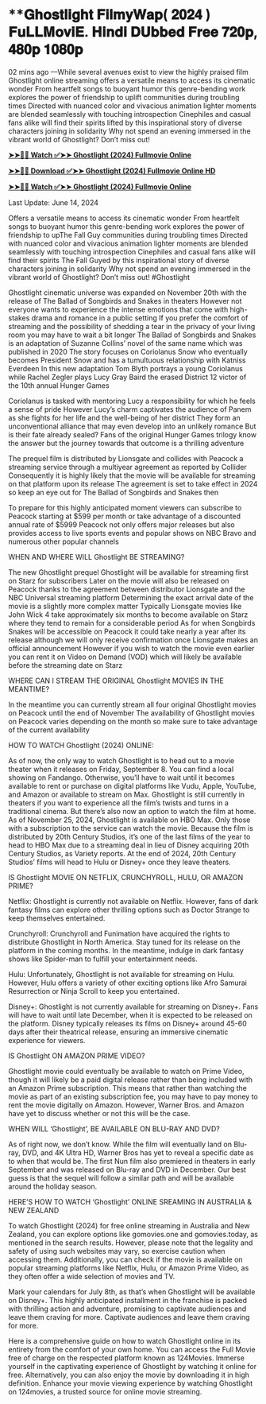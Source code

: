 # **𝐆𝐡𝐨𝐬𝐭𝐥𝐢𝐠𝐡𝐭 𝐅𝐢𝐥𝐦𝐲𝐖𝐚𝐩( 𝟐𝟎𝟐𝟒 ) 𝐅𝐮𝐋𝐋𝐌𝐨𝐯𝐢𝐄. 𝐇𝐢𝐧𝐝𝐢 𝐃𝐔𝐛𝐛𝐞𝐝 𝐅𝐫𝐞𝐞 𝟕𝟐𝟎𝐩, 𝟒𝟖𝟎𝐩 𝟏𝟎𝟖𝟎𝐩

02 mins ago —While several avenues exist to view the highly praised film Ghostlight online streaming offers a versatile means to access its cinematic wonder From heartfelt songs to buoyant humor this genre-bending work explores the power of friendship to uplift communities during troubling times Directed with nuanced color and vivacious animation lighter moments are blended seamlessly with touching introspection Cinephiles and casual fans alike will find their spirits lifted by this inspirational story of diverse characters joining in solidarity Why not spend an evening immersed in the vibrant world of Ghostlight? Don’t miss out!

**[➤➤🔴📱 Watch ✅➤➤ Ghostlight (2024) Fullmovie Online](https://cutt.ly/2w3eIack)**

**[➤➤🔴📱 Download ✅➤➤ Ghostlight (2024) Fullmovie Online HD](https://cutt.ly/2w3eIack)**

**[➤➤🔴📱 Watch ✅➤➤ Ghostlight (2024) Fullmovie Online](https://cutt.ly/2w3eIack)**

Last Update: June 14, 2024

Offers a versatile means to access its cinematic wonder From heartfelt songs to buoyant humor this genre-bending work explores the power of friendship to upThe Fall Guy communities during troubling times Directed with nuanced color and vivacious animation lighter moments are blended seamlessly with touching introspection Cinephiles and casual fans alike will find their spirits The Fall Guyed by this inspirational story of diverse characters joining in solidarity Why not spend an evening immersed in the vibrant world of Ghostlight? Don’t miss out! #Ghostlight

Ghostlight cinematic universe was expanded on November 20th with the release of The Ballad of Songbirds and Snakes in theaters However not everyone wants to experience the intense emotions that come with high-stakes drama and romance in a public setting If you prefer the comfort of streaming and the possibility of shedding a tear in the privacy of your living room you may have to wait a bit longer The Ballad of Songbirds and Snakes is an adaptation of Suzanne Collins’ novel of the same name which was published in 2020 The story focuses on Coriolanus Snow who eventually becomes President Snow and has a tumultuous relationship with Katniss Everdeen In this new adaptation Tom Blyth portrays a young Coriolanus while Rachel Zegler plays Lucy Gray Baird the erased District 12 victor of the 10th annual Hunger Games

Coriolanus is tasked with mentoring Lucy a responsibility for which he feels a sense of pride However Lucy’s charm captivates the audience of Panem as she fights for her life and the well-being of her district They form an unconventional alliance that may even develop into an unlikely romance But is their fate already sealed? Fans of the original Hunger Games trilogy know the answer but the journey towards that outcome is a thrilling adventure

The prequel film is distributed by Lionsgate and collides with Peacock a streaming service through a multiyear agreement as reported by Collider Consequently it is highly likely that the movie will be available for streaming on that platform upon its release The agreement is set to take effect in 2024 so keep an eye out for The Ballad of Songbirds and Snakes then

To prepare for this highly anticipated moment viewers can subscribe to Peacock starting at $599 per month or take advantage of a discounted annual rate of $5999 Peacock not only offers major releases but also provides access to live sports events and popular shows on NBC Bravo and numerous other popular channels

WHEN AND WHERE WILL Ghostlight BE STREAMING?

The new Ghostlight prequel Ghostlight will be available for streaming first on Starz for subscribers Later on the movie will also be released on Peacock thanks to the agreement between distributor Lionsgate and the NBC Universal streaming platform Determining the exact arrival date of the movie is a slightly more complex matter Typically Lionsgate movies like John Wick 4 take approximately six months to become available on Starz where they tend to remain for a considerable period As for when Songbirds Snakes will be accessible on Peacock it could take nearly a year after its release although we will only receive confirmation once Lionsgate makes an official announcement However if you wish to watch the movie even earlier you can rent it on Video on Demand (VOD) which will likely be available before the streaming date on Starz

WHERE CAN I STREAM THE ORIGINAL Ghostlight MOVIES IN THE MEANTIME?

In the meantime you can currently stream all four original Ghostlight movies on Peacock until the end of November The availability of Ghostlight movies on Peacock varies depending on the month so make sure to take advantage of the current availability

HOW TO WATCH Ghostlight (2024) ONLINE:

As of now, the only way to watch Ghostlight is to head out to a movie theater when it releases on Friday, September 8. You can find a local showing on Fandango. Otherwise, you’ll have to wait until it becomes available to rent or purchase on digital platforms like Vudu, Apple, YouTube, and Amazon or available to stream on Max. Ghostlight is still currently in theaters if you want to experience all the film’s twists and turns in a traditional cinema. But there’s also now an option to watch the film at home. As of November 25, 2024, Ghostlight is available on HBO Max. Only those with a subscription to the service can watch the movie. Because the film is distributed by 20th Century Studios, it’s one of the last films of the year to head to HBO Max due to a streaming deal in lieu of Disney acquiring 20th Century Studios, as Variety reports. At the end of 2024, 20th Century Studios’ films will head to Hulu or Disney+ once they leave theaters.

IS Ghostlight MOVIE ON NETFLIX, CRUNCHYROLL, HULU, OR AMAZON PRIME?

Netflix: Ghostlight is currently not available on Netflix. However, fans of dark fantasy films can explore other thrilling options such as Doctor Strange to keep themselves entertained.

Crunchyroll: Crunchyroll and Funimation have acquired the rights to distribute Ghostlight in North America. Stay tuned for its release on the platform in the coming months. In the meantime, indulge in dark fantasy shows like Spider-man to fulfill your entertainment needs.

Hulu: Unfortunately, Ghostlight is not available for streaming on Hulu. However, Hulu offers a variety of other exciting options like Afro Samurai Resurrection or Ninja Scroll to keep you entertained.

Disney+: Ghostlight is not currently available for streaming on Disney+. Fans will have to wait until late December, when it is expected to be released on the platform. Disney typically releases its films on Disney+ around 45-60 days after their theatrical release, ensuring an immersive cinematic experience for viewers.

IS Ghostlight ON AMAZON PRIME VIDEO?

Ghostlight movie could eventually be available to watch on Prime Video, though it will likely be a paid digital release rather than being included with an Amazon Prime subscription. This means that rather than watching the movie as part of an existing subscription fee, you may have to pay money to rent the movie digitally on Amazon. However, Warner Bros. and Amazon have yet to discuss whether or not this will be the case.

WHEN WILL ‘Ghostlight’, BE AVAILABLE ON BLU-RAY AND DVD?

As of right now, we don’t know. While the film will eventually land on Blu-ray, DVD, and 4K Ultra HD, Warner Bros has yet to reveal a specific date as to when that would be. The first Nun film also premiered in theaters in early September and was released on Blu-ray and DVD in December. Our best guess is that the sequel will follow a similar path and will be available around the holiday season.

HERE’S HOW TO WATCH ‘Ghostlight’ ONLINE SREAMING IN AUSTRALIA & NEW ZEALAND

To watch Ghostlight (2024) for free online streaming in Australia and New Zealand, you can explore options like gomovies.one and gomovies.today, as mentioned in the search results. However, please note that the legality and safety of using such websites may vary, so exercise caution when accessing them. Additionally, you can check if the movie is available on popular streaming platforms like Netflix, Hulu, or Amazon Prime Video, as they often offer a wide selection of movies and TV.

Mark your calendars for July 8th, as that’s when Ghostlight will be available on Disney+. This highly anticipated installment in the franchise is packed with thrilling action and adventure, promising to captivate audiences and leave them craving for more. Captivate audiences and leave them craving for more.

Here is a comprehensive guide on how to watch Ghostlight online in its entirety from the comfort of your own home. You can access the Full Movie free of charge on the respected platform known as 124Movies. Immerse yourself in the captivating experience of Ghostlight by watching it online for free. Alternatively, you can also enjoy the movie by downloading it in high definition. Enhance your movie viewing experience by watching Ghostlight on 124movies, a trusted source for online movie streaming.
